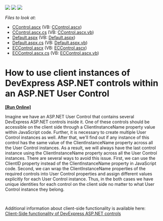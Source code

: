 <!-- default badges list -->
![](https://img.shields.io/endpoint?url=https://codecentral.devexpress.com/api/v1/VersionRange/128566932/12.2.8%2B)
[![](https://img.shields.io/badge/Open_in_DevExpress_Support_Center-FF7200?style=flat-square&logo=DevExpress&logoColor=white)](https://supportcenter.devexpress.com/ticket/details/E4671)
[![](https://img.shields.io/badge/📖_How_to_use_DevExpress_Examples-e9f6fc?style=flat-square)](https://docs.devexpress.com/GeneralInformation/403183)
<!-- default badges end -->
<!-- default file list -->
*Files to look at*:

* [CControl.ascx](./CS/WebSite/CControl.ascx) (VB: [CControl.ascx](./VB/WebSite/CControl.ascx))
* [CControl.ascx.cs](./CS/WebSite/CControl.ascx.cs) (VB: [CControl.ascx.vb](./VB/WebSite/CControl.ascx.vb))
* [Default.aspx](./CS/WebSite/Default.aspx) (VB: [Default.aspx](./VB/WebSite/Default.aspx))
* [Default.aspx.cs](./CS/WebSite/Default.aspx.cs) (VB: [Default.aspx.vb](./VB/WebSite/Default.aspx.vb))
* [ECControl.ascx](./CS/WebSite/ECControl.ascx) (VB: [ECControl.ascx](./VB/WebSite/ECControl.ascx))
* [ECControl.ascx.cs](./CS/WebSite/ECControl.ascx.cs) (VB: [ECControl.ascx.vb](./VB/WebSite/ECControl.ascx.vb))
<!-- default file list end -->
# How to use client instances of DevExpress ASP.NET controls within an ASP.NET User Control
<!-- run online -->
**[[Run Online]](https://codecentral.devexpress.com/e4671/)**
<!-- run online end -->


<p>Imagine we have an ASP.NET User Control that contains several DevExpress ASP.NET controls inside it. One of these controls should be accessible on the client side through a ClientInstanceName property value within JavaScript code. Further, it is necessary to create multiple User Control instances as well. After that, we'll find out if any instance of this control has the same value of the ClientInstanceName property across all the User Control instances. As a result, we will always have the last control instance using the ClientInstanceName property across all the User Control instances. There are several ways to avoid this issue. First, we can use the ClientID property instead of the ClientInstanceName property in JavaScript code. Second, we can wrap the ClientInstanceName properties of the required controls into User Control properties and assign different values explicitly for each User Control instance. Thus, in the both cases we have unique identities for each control on the client side no matter to what User Control instance they belong.</p><br />
<p>Additional information about client-side functionality is available here: <a href="http://documentation.devexpress.com/#AspNet/CustomDocument6908"><u>Client-Side functionality of DevExpress ASP.NET controls</u></a></p>

<br/>


